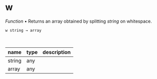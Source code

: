 # w

_Function_ &bull; Returns an array obtained by splitting _string_ on whitespace.

<pre><code>w string &rarr; array</code></pre>
<br>

| name | type | description |
|------|------|-------------|
|string|any||
|array|any||



